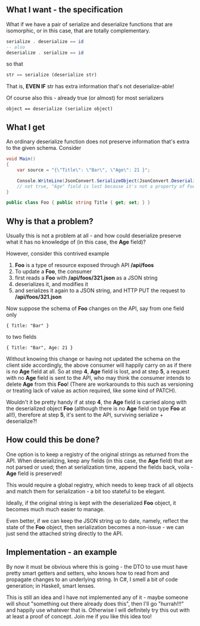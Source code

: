 ## What I want - the specification
What if we have a pair of serialize and deserialize functions that are isomorphic, or in this case, that are totally complementary.

```haskell
serialize . deserialize == id
-- also
deserialize . serialize == id
```
so that

```haskell
str == serialize (deserialize str)
```
That is, **EVEN IF** str has extra information that's not deserialize-able!

Of course also this - already true (or almost) for most serializers
```
object == deserialize (serialize object)
```
## What I get
An ordinary deserialize function does not preserve information that's extra to the given schema. Consider

```C#
void Main()
{
	var source = "{\"Title\": \"Bar\", \"Age\": 21 }";

	Console.WriteLine(JsonConvert.SerializeObject(JsonConvert.DeserializeObject<Foo>(source)) == source);
    // not true, "Age" field is lost because it's not a property of Foo
}

public class Foo { public string Title { get; set; } }
```

## Why is that a problem?

Usually this is not a problem at all - and how could deserialize preserve what it has no knowledge of (in this case, the **Age** field)?

However, consider this contrived example

1. **Foo** is a type of resource exposed through API **/api/foos**
2. To update a **Foo**, the consumer  
3. first reads a **Foo** with **/api/foos/321.json** as a JSON string
4. deserializes it, and modifies it
5. and serializes it again to a JSON string, and HTTP PUT the request to **/api/foos/321.json**

Now suppose the schema of **Foo** changes on the API, say from one field only
```
{ Title: "Bar" }
```
to two fields
```
{ Title: "Bar", Age: 21 }
```
Without knowing this change or having not updated the schema on the client side accordingly, the above consumer will happily carry on as if there is no **Age** field at all. So at step **4**, **Age** field is lost, and at step **5**, a request with no **Age** field is sent to the API, who may think the consumer intends to delete **Age** from this **Foo**! (There are workarounds to this such as versioning or treating lack of value as action required, like some kind of PATCH).

Wouldn't it be pretty handy if at step **4**, the **Age** field is carried along with the deserialized object **Foo** (although there is no **Age** field on type **Foo** at all!), therefore at step **5**, it's sent to the API, surviving serialize + deserialize?!

## How could this be done?

One option is to keep a registry of the original strings as returned from the API. When deserializing, keep any fields (in this case, the **Age** field) that are not parsed or used; then at serialization time, append the fields back, voila - **Age** field is preserved!

This would require a global registry, which needs to keep track of all objects and match them for serialization - a bit too stateful to be elegant.

Ideally, if the original string is kept with the deserialized **Foo** object, it becomes much much easier to manage.

Even better, if we can keep the JSON string up to date, namely, reflect the state of the **Foo** object, then serialization becomes a non-issue - we can just send the attached string directly to the API.

## Implementation - an example

By now it must be obvious where this is going - the DTO to use must have pretty smart getters and setters, who knows how to read from and propagate changes to an underlying string. In C#, I smell a bit of code generation; in Haskell, smart lenses.

This is still an idea and I have not implemented any of it - maybe someone will shout "something out there already does this", then I'll go "hurrah!!!" and happily use whatever that is. Otherwise I will definitely try this out with at least a proof of concept. Join me if you like this idea too!
